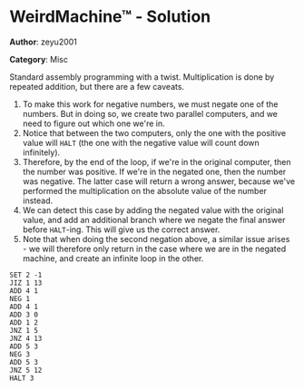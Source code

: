 # WeirdMachine™ - Solution

**Author**: zeyu2001

**Category**: Misc

Standard assembly programming with a twist. Multiplication is done by repeated addition, but there are a few caveats.

1. To make this work for negative numbers, we must negate one of the numbers. But in doing so, we create two parallel computers, and we need to figure out which one we're in.
2. Notice that between the two computers, only the one with the positive value will `HALT` (the one with the negative value will count down infinitely).
3. Therefore, by the end of the loop, if we're in the original computer, then the number was positive. If we're in the negated one, then the number was negative. The latter case will return a wrong answer, because we've performed the multiplication on the absolute value of the number instead.
4. We can detect this case by adding the negated value with the original value, and add an additional branch where we negate the final answer before `HALT`-ing. This will give us the correct answer.
5. Note that when doing the second negation above, a similar issue arises - we will therefore only return in the case where we are in the negated machine, and create an infinite loop in the other.

```text
SET 2 -1
JIZ 1 13
ADD 4 1
NEG 1
ADD 4 1
ADD 3 0
ADD 1 2
JNZ 1 5
JNZ 4 13
ADD 5 3
NEG 3
ADD 5 3
JNZ 5 12
HALT 3
```
